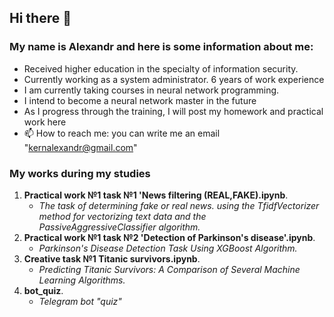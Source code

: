 ## Hi there 👋
### My name is Alexandr and here is some information about me:
- Received higher education in the specialty of information security.
- Currently working as a system administrator. 6 years of work experience
- I am currently taking courses in neural network programming.
- I intend to become a neural network master in the future
- As I progress through the training, I will post my homework and practical work here
- 📫 How to reach me: you can write me an email "kernalexandr@gmail.com"

### My works during my studies
1. **Practical work №1 task №1 'News filtering (REAL,FAKE).ipynb**.
    - *The task of determining fake or real news. using the TfidfVectorizer method for vectorizing text data and the PassiveAggressiveClassifier algorithm.*
2. **Practical work №1 task №2 'Detection of Parkinson's disease'.ipynb**.
    - *Parkinson's Disease Detection Task Using XGBoost Algorithm.*
3. **Creative task №1 Titanic survivors.ipynb**.
    - *Predicting Titanic Survivors: A Comparison of Several Machine Learning Algorithms.*
4. **bot_quiz**.
    - *Telegram bot "quiz"*      
<!--
по мере прохождения курсов, буду добавлять информацию...
-->
    
